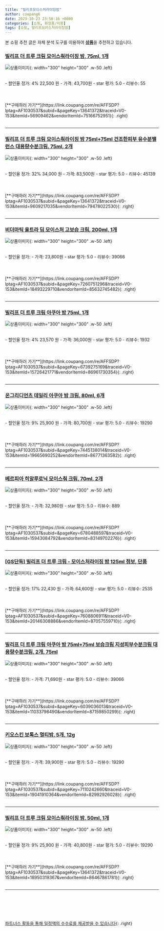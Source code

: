 ```yaml
---
title: "빌리프모이스처라이징밤"
author: coupang6
date: 2023-10-23 23:50:16 +0800
categories: [쇼핑, 화장품/미용]
tags: [쇼핑, 빌리프모이스처라이징밤]
---
```


본 쇼핑 추천 글은 자체 분석 도구를 이용하여 [**상품**](https://link.coupang.com/a/bao1ui)을 추천하고 있습니다.

### [빌리프 더 트루 크림 모이스춰라이징 밤, 75ml, 1개](https://link.coupang.com/re/AFFSDP?lptag=AF1030537&subid=&pageKey=13641372&traceid=V0-153&itemId=56909462&vendorItemId=75166752951)

![상품이미지](https://thumbnail6.coupangcdn.com/thumbnails/remote/230x230ex/image/vendor_inventory/222c/180115fe1d6bf3c772e5297cea676c8c3b30b8b48491cf02022a311f01f7.jpg){: width="300" height="300" .w-50 .left}


<br>
- 할인율 정가: 4%  22,500   원
- 가격: 43,700원
- star 평가: 5.0
- 리뷰수: 55
<br>
<br>
<br>
<br>
[**구매하러 가기**](https://link.coupang.com/re/AFFSDP?lptag=AF1030537&subid=&pageKey=13641372&traceid=V0-153&itemId=56909462&vendorItemId=75166752951){: .right}
<br>
<br>

---

### [빌리프 더 트루 크림 모이스춰라이징 밤 75ml+75ml 건조한피부 유수분밸런스 대용량수분크림, 75ml, 2개](https://link.coupang.com/re/AFFSDP?lptag=AF1030537&subid=&pageKey=13641372&traceid=V0-153&itemId=9609217035&vendorItemId=79478022530)

![상품이미지](https://thumbnail7.coupangcdn.com/thumbnails/remote/230x230ex/image/vendor_inventory/b5c5/e0369bedc3c2167bd7f0fdc99156d1073489994a9c8cb24bdb71f79ae1a4.jpg){: width="300" height="300" .w-50 .left}


<br>
- 할인율 정가: 32%  34,000   원
- 가격: 83,500원
- star 평가: 5.0
- 리뷰수: 45139
<br>
<br>
<br>
<br>
[**구매하러 가기**](https://link.coupang.com/re/AFFSDP?lptag=AF1030537&subid=&pageKey=13641372&traceid=V0-153&itemId=9609217035&vendorItemId=79478022530){: .right}
<br>
<br>

---

### [비더마틱 울트라 딥 모이스처 고보습 크림, 200ml, 1개](https://link.coupang.com/re/AFFSDP?lptag=AF1030537&subid=&pageKey=7260751296&traceid=V0-153&itemId=18493229710&vendorItemId=85632745482)

![상품이미지](https://thumbnail10.coupangcdn.com/thumbnails/remote/230x230ex/image/rs_quotation_api/dd3dgbfl/99bed17193214acba5734e955a6df68c.jpg){: width="300" height="300" .w-50 .left}


<br>
- 할인율 정가: 
- 가격: 23,800원
- star 평가: 5.0
- 리뷰수: 39066
<br>
<br>
<br>
<br>
[**구매하러 가기**](https://link.coupang.com/re/AFFSDP?lptag=AF1030537&subid=&pageKey=7260751296&traceid=V0-153&itemId=18493229710&vendorItemId=85632745482){: .right}
<br>
<br>

---

### [빌리프 더 트루 크림 아쿠아 밤 75ml, 1개](https://link.coupang.com/re/AFFSDP?lptag=AF1030537&subid=&pageKey=6739275169&traceid=V0-153&itemId=15726421771&vendorItemId=86961730354)

![상품이미지](https://thumbnail7.coupangcdn.com/thumbnails/remote/230x230ex/image/vendor_inventory/cbc5/fb372e1eb19325418b545799ded4ea961ef9f7ad34a772c02cca47eeeec2.png){: width="300" height="300" .w-50 .left}


<br>
- 할인율 정가: 4%  23,570   원
- 가격: 36,000원
- star 평가: 5.0
- 리뷰수: 1932
<br>
<br>
<br>
<br>
[**구매하러 가기**](https://link.coupang.com/re/AFFSDP?lptag=AF1030537&subid=&pageKey=6739275169&traceid=V0-153&itemId=15726421771&vendorItemId=86961730354){: .right}
<br>
<br>

---

### [온그리디언츠 데일리 아쿠아 밤 크림, 80ml, 6개](https://link.coupang.com/re/AFFSDP?lptag=AF1030537&subid=&pageKey=7445138014&traceid=V0-153&itemId=19665690252&vendorItemId=86771363582)

![상품이미지](https://thumbnail10.coupangcdn.com/thumbnails/remote/230x230ex/image/retail/images/a3139f85-3281-4c7a-a687-129a2b02c1091782978478781375066.png){: width="300" height="300" .w-50 .left}


<br>
- 할인율 정가: 9%  25,900   원
- 가격: 80,700원
- star 평가: 5.0
- 리뷰수: 19290
<br>
<br>
<br>
<br>
[**구매하러 가기**](https://link.coupang.com/re/AFFSDP?lptag=AF1030537&subid=&pageKey=7445138014&traceid=V0-153&itemId=19665690252&vendorItemId=86771363582){: .right}
<br>
<br>

---

### [베르피아 히알루로닉 모이스춰 크림, 70ml, 2개](https://link.coupang.com/re/AFFSDP?lptag=AF1030537&subid=&pageKey=6780488597&traceid=V0-153&itemId=15943084792&vendorItemId=83149702276)

![상품이미지](https://thumbnail6.coupangcdn.com/thumbnails/remote/230x230ex/image/vendor_inventory/3b0f/d1044f5f58f03479ba862b93ff47a2d3930bd430531a97acb0cce69cd0ef.jpg){: width="300" height="300" .w-50 .left}


<br>
- 할인율 정가: 
- 가격: 32,980원
- star 평가: 5.0
- 리뷰수: 889
<br>
<br>
<br>
<br>
[**구매하러 가기**](https://link.coupang.com/re/AFFSDP?lptag=AF1030537&subid=&pageKey=6780488597&traceid=V0-153&itemId=15943084792&vendorItemId=83149702276){: .right}
<br>
<br>

---

### [[GS단독] 빌리프 더 트루 크림 - 모이스처라이징 밤 125ml 점보, 단품](https://link.coupang.com/re/AFFSDP?lptag=AF1030537&subid=&pageKey=7608806911&traceid=V0-153&itemId=20146308886&vendorItemId=87057559710)

![상품이미지](https://thumbnail7.coupangcdn.com/thumbnails/remote/230x230ex/image/vendor_inventory/edee/920985b017c6975bcefbab4568759f6142ef0efad87ac3877207a2676a7f.jpg){: width="300" height="300" .w-50 .left}


<br>
- 할인율 정가: 17%  22,430   원
- 가격: 64,600원
- star 평가: 5.0
- 리뷰수: 2535
<br>
<br>
<br>
<br>
[**구매하러 가기**](https://link.coupang.com/re/AFFSDP?lptag=AF1030537&subid=&pageKey=7608806911&traceid=V0-153&itemId=20146308886&vendorItemId=87057559710){: .right}
<br>
<br>

---

### [빌리프 더 트루 크림 아쿠아 밤 75ml+75ml 보습크림 지성피부수분크림 대용량수분크림, 2개, 75ml](https://link.coupang.com/re/AFFSDP?lptag=AF1030537&subid=&pageKey=6039036013&traceid=V0-153&itemId=11033798490&vendorItemId=87159850299)

![상품이미지](https://thumbnail7.coupangcdn.com/thumbnails/remote/230x230ex/image/vendor_inventory/cbc5/fb372e1eb19325418b545799ded4ea961ef9f7ad34a772c02cca47eeeec2.png){: width="300" height="300" .w-50 .left}


<br>
- 할인율 정가: 
- 가격: 71,690원
- star 평가: 5.0
- 리뷰수: 39066
<br>
<br>
<br>
<br>
[**구매하러 가기**](https://link.coupang.com/re/AFFSDP?lptag=AF1030537&subid=&pageKey=6039036013&traceid=V0-153&itemId=11033798490&vendorItemId=87159850299){: .right}
<br>
<br>

---

### [키오스킨 보톡스 멀티밤, 5개, 12g](https://link.coupang.com/re/AFFSDP?lptag=AF1030537&subid=&pageKey=7110242660&traceid=V0-153&itemId=19041910364&vendorItemId=82992926028)

![상품이미지](https://thumbnail10.coupangcdn.com/thumbnails/remote/230x230ex/image/vendor_inventory/e877/f98d1cbf11ab00997d3207df64d75410863911b71d602a6d33bc30d1444a.jpg){: width="300" height="300" .w-50 .left}


<br>
- 할인율 정가: 
- 가격: 39,900원
- star 평가: 5.0
- 리뷰수: 19290
<br>
<br>
<br>
<br>
[**구매하러 가기**](https://link.coupang.com/re/AFFSDP?lptag=AF1030537&subid=&pageKey=7110242660&traceid=V0-153&itemId=19041910364&vendorItemId=82992926028){: .right}
<br>
<br>

---

### [빌리프 더 트루 크림 모이스춰라이징 밤, 50ml, 1개](https://link.coupang.com/re/AFFSDP?lptag=AF1030537&subid=&pageKey=13641372&traceid=V0-153&itemId=18950319367&vendorItemId=86467861781)

![상품이미지](https://thumbnail10.coupangcdn.com/thumbnails/remote/230x230ex/image/vendor_inventory/ffad/81db466730a3c711fe4e9557df7dda5db21ea4e5a5d37c0a949397b1f25e.jpg){: width="300" height="300" .w-50 .left}


<br>
- 할인율 정가: 9%  25,900   원
- 가격: 40,800원
- star 평가: 5.0
- 리뷰수: 19290
<br>
<br>
<br>
<br>
[**구매하러 가기**](https://link.coupang.com/re/AFFSDP?lptag=AF1030537&subid=&pageKey=13641372&traceid=V0-153&itemId=18950319367&vendorItemId=86467861781){: .right}
<br>
<br>

---
<br><br><br><br><br> [파트너스 활동을 통해 일정액의 수수료를 제공받을 수 있습니다](https://link.coupang.com/a/bao1ui){: .right}